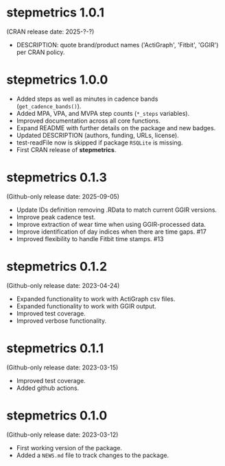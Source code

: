 # stepmetrics 1.0.1
(CRAN release date: 2025-?-?)

- DESCRIPTION: quote brand/product names ('ActiGraph', 'Fitbit', 'GGIR') per CRAN policy.

# stepmetrics 1.0.0

- Added steps as well as minutes in cadence bands (`get_cadence_bands()`).
- Added MPA, VPA, and MVPA step counts (`*_steps` variables).
- Improved documentation across all core functions.
- Expand README with further details on the package and new badges.
- Updated DESCRIPTION (authors, funding, URLs, license).
- test-readFile now is skipped if package `RSQLite` is missing.
- First CRAN release of **stepmetrics**.


# stepmetrics 0.1.3

(Github-only release date: 2025-09-05)
-   Update IDs definition removing .RData to match current GGIR versions.
-   Improve peak cadence test.
-   Improve extraction of wear time when using GGIR-processed data.
-   Improve identification of day indices when there are time gaps. #17
-   Improved flexibility to handle Fitbit time stamps. #13

# stepmetrics 0.1.2

(Github-only release date: 2023-04-24)
-   Expanded functionality to work with ActiGraph csv files.
-   Expanded functionality to work with GGIR output.
-   Improved test coverage.
-   Improved verbose functionality.

# stepmetrics 0.1.1

(Github-only release date: 2023-03-15)
-   Improved test coverage.
-   Added github actions.

# stepmetrics 0.1.0 

(Github-only release date: 2023-03-12)
-   First working version of the package.
-   Added a `NEWS.md` file to track changes to the package.
